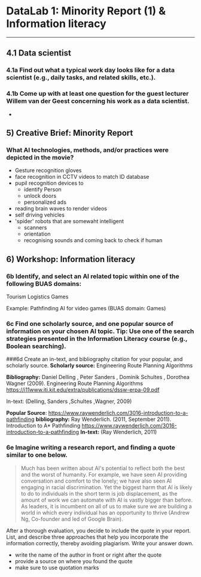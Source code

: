 # DataLab 1: Minority Report (1) & Information literacy
---
## 4.1 Data scientist
### 4.1a Find out what a typical work day looks like for a data scientist (e.g., daily tasks, and related skills, etc.).

### 4.1b Come up with at least one question for the guest lecturer Willem van der Geest concerning his work as a data scientist.
-

## 5) Creative Brief: Minority Report
### What AI technologies, methods, and/or practices were depicted in the movie?
- Gesture recognition gloves
- face recognition in CCTV videos to match ID database
- pupil recognition devices to
  - identify Person
  - unlock doors
  - personalized ads
- reading brain waves to render videos
- self driving vehicles
- 'spider' robots that are somewaht intelligent
  - scanners
  - orientation
  - recognising sounds and coming back to check if human

## 6) Workshop: Information literacy
### 6b Identify, and select an AI related topic within one of the following BUAS domains:

Tourism
Logistics
Games

Example: Pathfinding AI for video games (BUAS domain: Games)

### 6c Find one scholarly source, and one popular source of information on your chosen AI topic. Tip: Use one of the search strategies presented in the Information Literacy course (e.g., Boolean searching).

###6d Create an in-text, and bibliography citation for your popular, and scholarly source.
**Scholarly source:** Engineering Route Planning Algorithms

**Bibliography:** Daniel Delling , Peter Sanders , Dominik Schultes , Dorothea Wagner (2009). Engineering Route Planning Algorithms https://i11www.iti.kit.edu/extra/publications/dssw-erpa-09.pdf

In-text: (Delling, Sanders ,Schultes ,Wagner, 2009)

**Popular Source**: https://www.raywenderlich.com/3016-introduction-to-a-pathfinding
**bibliography:** Ray Wenderlich. (2011, September 2011). Introduction to A* Pathfinding https://www.raywenderlich.com/3016-introduction-to-a-pathfinding
**In-text:** (Ray Wenderlich, 2011)

### 6e Imagine writing a research report, and finding a quote similar to one below.

> Much has been written about AI's potential to reflect both the best and the worst of humanity. For example, we have seen AI providing conversation and comfort to the lonely; we have also seen AI engaging in racial discrimination. Yet the biggest harm that AI is likely to do to individuals in the short term is job displacement, as the amount of work we can automate with AI is vastly bigger than before. As leaders, it is incumbent on all of us to make sure we are building a world in which every individual has an opportunity to thrive (Andrew Ng, Co-founder and led of Google Brain).

After a thorough evaluation, you decide to include the quote in your report. List, and describe three approaches that help you incorporate the information correctly, thereby avoiding plagiarism. Write your answer down.

- write the name of the author in front or right after the quote
- provide a source on where you found the quote
- make sure to use quotation marks
